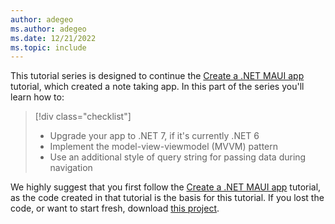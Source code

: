```yaml
---
author: adegeo
ms.author: adegeo
ms.date: 12/21/2022
ms.topic: include
---
```


This tutorial series is designed to continue the [Create a .NET MAUI app](../../notes-app/index.yml) tutorial, which created a note taking app. In this part of the series you'll learn how to:

> [!div class="checklist"]
>
> - Upgrade your app to .NET 7, if it's currently .NET 6
> - Implement the model-view-viewmodel (MVVM) pattern
> - Use an additional style of query string for passing data during navigation

We highly suggest that you first follow the [Create a .NET MAUI app](../../notes-app/index.yml) tutorial, as the code created in that tutorial is the basis for this tutorial. If you lost the code, or want to start fresh, download [this project](https://github.com/dotnet/maui-samples/raw/main/7.0/Tutorials/ConvertToMvvm/step1_upgrade.zip).
